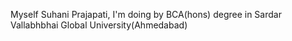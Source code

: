 Myself Suhani Prajapati,
I'm doing by BCA(hons) degree in Sardar Vallabhbhai Global University(Ahmedabad)
